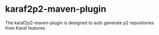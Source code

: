 karaf2p2-maven-plugin
=====================

The karaf2p2-maven-plugin is designed to auto generate p2 repositories from Karaf features.
